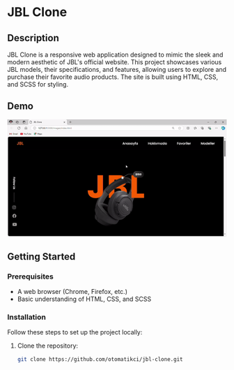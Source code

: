 
# JBL Clone

## Description
JBL Clone is a responsive web application designed to mimic the sleek and modern aesthetic of JBL's official website. This project showcases various JBL models, their specifications, and features, allowing users to explore and purchase their favorite audio products. The site is built using HTML, CSS, and SCSS for styling.



## Demo
![JBL Clone Demo](JBLClone.gif)

## Getting Started
### Prerequisites
- A web browser (Chrome, Firefox, etc.)
- Basic understanding of HTML, CSS, and SCSS

### Installation
Follow these steps to set up the project locally:

1. Clone the repository:
   ```bash
   git clone https://github.com/otomatikci/jbl-clone.git
